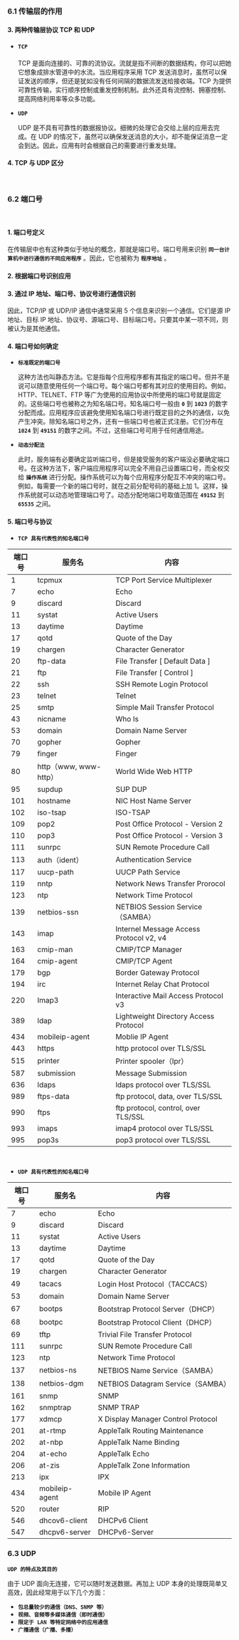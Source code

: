 ### 6.1 传输层的作用



#### 3. 两种传输层协议 TCP 和 UDP

* #### **`TCP`**

  TCP 是面向连接的、可靠的流协议。流就是指不间断的数据结构，你可以把她它想象成排水管道中的水流。当应用程序采用 TCP 发送消息时，虽然可以保证发送的顺序，但还是犹如没有任何间隔的数据流发送给接收端。TCP 为提供可靠性传输，实行顺序控制或重发控制机制。此外还具有流控制、拥塞控制、提高网络利用率等众多功能。

* **`UDP`**

  UDP 是不具有可靠性的数据报协议。细微的处理它会交给上层的应用去完成。在 UDP 的情况下，虽然可以确保发送消息的大小，却不能保证消息一定会到达。因此，应用有时会根据自己的需要进行重发处理。



#### 4. TCP 与 UDP 区分

​                                                            



### 6.2 端口号

​                                                                                                                                                                                                                                                                                                                                                                                                                                                                                                                                                                                                                                                                                                                                                                                                               

#### 1. 端口号定义

在传输层中也有这种类似于地址的概念，那就是端口号。端口号用来识别 **`同一台计算机中进行通信的不同应用程序`** 。因此，它也被称为 **`程序地址`** 。



#### 2. 根据端口号识别应用





#### 3. 通过 IP 地址、端口号、协议号进行通信识别

因此，TCP/IP 或 UDP/IP 通信中通常采用 5 个信息来识别一个通信。它们是源 IP 地址、目标 IP 地址、协议号、源端口号、目标端口号。只要其中某一项不同，则被认为是其他通信。





#### 4. 端口号如何确定



* **`标准既定的端口号`**

  这种方法也叫静态方法。它是指每个应用程序都有其指定的端口号。但并不是说可以随意使用任何一个端口号。每个端口号都有其对应的使用目的。例如，HTTP、TELNET、FTP 等广为使用的应用协议中所使用的端口号就是固定的。这些端口号也被称之为知名端口号。知名端口号一般由 **`0`** 到 **`1023`** 的数字分配而成。应用程序应该避免使用知名端口号进行既定目的之外的通信，以免产生冲突。除知名端口号之外，还有一些端口号也被正式注册。它们分布在 **`1024`** 到  **`49151`** 的数字之间。不过，这些端口号可用于任何通信用途。

* **`动态分配法`**

  此时，服务端有必要确定监听端口号，但是接受服务的客户端没必要确定端口号。在这种方法下，客户端应用程序可以完全不用自己设置端口号，而全权交给 **`操作系统`** 进行分配。操作系统可以为每个应用程序分配互不冲突的端口号。例如，每需要一个新的端口号时，就在之前分配号码的基础上加 1。这样，操作系统就可以动态地管理端口号了。动态分配地端口号取值范围在 **`49152`** 到 **`65535`** 之间。



#### 5. 端口号与协议

* **`TCP 具有代表性的知名端口号`**

| 端口号 | 服务名                | 内容                                    |
| ------ | --------------------- | --------------------------------------- |
| 1      | tcpmux                | TCP Port Service Multiplexer            |
| 7      | echo                  | Echo                                    |
| 9      | discard               | Discard                                 |
| 11     | systat                | Active Users                            |
| 13     | daytime               | Daytime                                 |
| 17     | qotd                  | Quote of the Day                        |
| 19     | chargen               | Character Generator                     |
| 20     | ftp-data              | File Transfer [  Default Data ]         |
| 21     | ftp                   | File Transfer [ Control ]               |
| 22     | ssh                   | SSH Remote Login Protocol               |
| 23     | telnet                | Telnet                                  |
| 25     | smtp                  | Simple Mail Transfer Protocol           |
| 43     | nicname               | Who Is                                  |
| 53     | domain                | Domain Name Server                      |
| 70     | gopher                | Gopher                                  |
| 79     | finger                | Finger                                  |
| 80     | http（www, www-http） | World Wide Web HTTP                     |
| 95     | supdup                | SUP DUP                                 |
| 101    | hostname              | NIC Host Name Server                    |
| 102    | iso-tsap              | ISO-TSAP                                |
| 109    | pop2                  | Post Office Protocol - Version 2        |
| 110    | pop3                  | Post Office Protocol - Version 3        |
| 111    | sunrpc                | SUN Remote Procedure Call               |
| 113    | auth（ident）         | Authentication Service                  |
| 117    | uucp-path             | UUCP Path Service                       |
| 119    | nntp                  | Network News Transfer Prorocol          |
| 123    | ntp                   | Network Time Protocol                   |
| 139    | netbios-ssn           | NETBIOS Session Service（SAMBA）        |
| 143    | imap                  | Internel Message Access Protocol v2, v4 |
| 163    | cmip-man              | CMIP/TCP Manager                        |
| 164    | cmip-agent            | CMIP/TCP Agent                          |
| 179    | bgp                   | Border Gateway Protocol                 |
| 194    | irc                   | Internet Relay Chat Protocol            |
| 220    | Imap3                 | Interactive Mail Access Protocol v3     |
| 389    | ldap                  | Lightweight Directory Access Protocol   |
| 434    | mobileip-agent        | Moblie IP Agent                         |
| 443    | https                 | http protocol over TLS/SSL              |
| 515    | printer               | Printer spooler（lpr）                  |
| 587    | submission            | Message Submission                      |
| 636    | ldaps                 | ldaps protocol over TLS/SSL             |
| 989    | ftps-data             | ftp protocol, data, over TLS/SSL        |
| 990    | ftps                  | ftp protocol, control, over TLS/SSL     |
| 993    | imaps                 | imap4 protocol over TLS/SSL             |
| 995    | pop3s                 | pop3 protocol over TLS/SSL              |

​         

* **`UDP 具有代表性的知名端口号`**

| 端口号 | 服务名         | 内容                               |
| ------ | -------------- | ---------------------------------- |
| 7      | echo           | Echo                               |
| 9      | discard        | Discard                            |
| 11     | systat         | Active Users                       |
| 13     | daytime        | Daytime                            |
| 17     | qotd           | Quote of the Day                   |
| 19     | chargen        | Character Generator                |
| 49     | tacacs         | Login Host Protocol（TACCACS）     |
| 53     | domain         | Domain Name Server                 |
| 67     | bootps         | Bootstrap Protocol Server（DHCP）  |
| 68     | bootpc         | Bootstrap Protocol Client（DHCP）  |
| 69     | tftp           | Trivial File Transfer Protocol     |
| 111    | sunrpc         | SUN Remote Procedure Call          |
| 123    | ntp            | Network Time Protocol              |
| 137    | netbios-ns     | NETBIOS Name Service（SAMBA）      |
| 138    | netbios-dgm    | NETBIOS Datagram Service（SAMBA）  |
| 161    | snmp           | SNMP                               |
| 162    | snmptrap       | SNMP TRAP                          |
| 177    | xdmcp          | X Display Manager Control Protocol |
| 201    | at-rtmp        | AppleTalk Routing Maintenance      |
| 202    | at-nbp         | AppleTalk Name Binding             |
| 204    | at-echo        | AppleTalk Echo                     |
| 206    | at-zis         | AppleTalk Zone Information         |
| 213    | ipx            | IPX                                |
| 434    | mobileip-agent | Mobile IP Agent                    |
| 520    | router         | RIP                                |
| 546    | dhcov6-client  | DHCPv6 Client                      |
| 547    | dhcpv6-server  | DHCPv6-Server                      |



### 6.3 UDP

**`UDP 的特点及其目的`**

由于 UDP 面向无连接，它可以随时发送数据。再加上 UDP 本身的处理既简单又高效，因此经常用于以下几个方面：

* **`包总量较少的通信（DNS、SNMP 等）`**
* **`视频、音频等多媒体通信（即时通信）`**
* **`限定于 LAN 等特定网络中的应用通信`**
* **`广播通信（广播、多播）`**